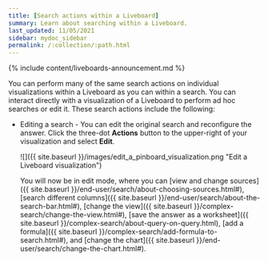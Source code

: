 ```yaml
---
title: [Search actions within a Liveboard]
summary: Learn about searching within a Liveboard.
last_updated: 11/05/2021
sidebar: mydoc_sidebar
permalink: /:collection/:path.html
---
```


{% include content/liveboards-announcement.md %}

You can perform many of the same search actions on individual visualizations within a Liveboard as you can within a search. You can interact directly with a visualization of a Liveboard to perform ad hoc searches or edit it. These search actions include the following:

-   Editing a search - You can edit the original search and reconfigure the answer. Click the three-dot **Actions** button to the upper-right of your visualization and select **Edit**.

     ![]({{ site.baseurl }}/images/edit_a_pinboard_visualization.png "Edit a Liveboard visualization")

    You will now be in edit mode, where you can [view and change sources]({{ site.baseurl }}/end-user/search/about-choosing-sources.html#), [search different columns]({{ site.baseurl }}/end-user/search/about-the-search-bar.html#), [change the view]({{ site.baseurl }}/complex-search/change-the-view.html#), [save the answer as a worksheet]({{ site.baseurl }}/complex-search/about-query-on-query.html), [add a formula]({{ site.baseurl }}/complex-search/add-formula-to-search.html#), and [change the chart]({{ site.baseurl }}/end-user/search/change-the-chart.html#).
